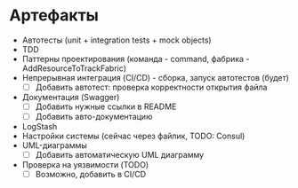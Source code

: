 # Артефакты

* Автотесты (unit + integration tests + mock objects)
* TDD
* Паттерны проектирования (команда - command, фабрика - AddResourceToTrackFabric)
* Непрерывная интеграция (CI/CD) - сборка, запуск автотестов (будет)
  - [ ] Добавить автотест: проверка корректности открытия файла
* Документация (Swagger)
  - [ ] Добавить нужные ссылки в README
  - [ ] Добавить авто-документацию
* LogStash
* Настройки системы (сейчас через файлик, TODO: Consul) 
* UML-диаграммы
  - [ ] Добавить автоматическую UML диаграмму
* Проверка на уязвимости (TODO)
  - [ ] Возможно, добавить в CI/CD
